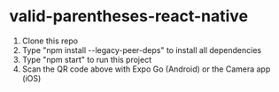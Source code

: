 # valid-parentheses-react-native

1) Clone this repo
2) Type "npm install --legacy-peer-deps" to install all dependencies 
3) Type "npm start" to run this project
4) Scan the QR code above with Expo Go (Android) or the Camera app (iOS)
